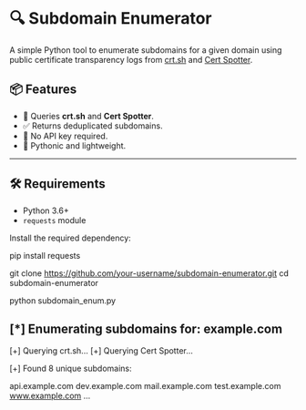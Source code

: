 # 🔍 Subdomain Enumerator

A simple Python tool to enumerate subdomains for a given domain using public certificate transparency logs from [crt.sh](https://crt.sh) and [Cert Spotter](https://certspotter.com).

## 📦 Features

- 🔎 Queries **crt.sh** and **Cert Spotter**.
- ✅ Returns deduplicated subdomains.
- 🚀 No API key required.
- 🐍 Pythonic and lightweight.

---

## 🛠 Requirements

- Python 3.6+
- `requests` module

Install the required dependency:

pip install requests


git clone https://github.com/your-username/subdomain-enumerator.git
cd subdomain-enumerator

python subdomain_enum.py

## [*] Enumerating subdomains for: example.com

[+] Querying crt.sh...
[+] Querying Cert Spotter...

[+] Found 8 unique subdomains:

api.example.com
dev.example.com
mail.example.com
test.example.com
www.example.com
...
